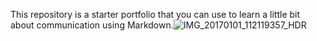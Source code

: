 This repository is a starter portfolio that you can use to learn a little bit about communication using Markdown.![IMG_20170101_112119357_HDR](https://user-images.githubusercontent.com/97906703/151750173-c4d16b8f-51f5-4818-8ae8-370a835eec26.jpg)

